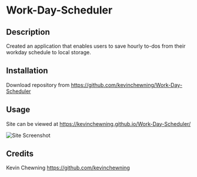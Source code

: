 # Work-Day-Scheduler

## Description

Created an application that enables users to save hourly to-dos from their workday schedule to local storage.

## Installation

Download repository from https://github.com/kevinchewning/Work-Day-Scheduler

## Usage

Site can be viewed at https://kevinchewning.github.io/Work-Day-Scheduler/

![Site Screenshot](./Assets/wsd-screenshot.PNG)

## Credits

Kevin Chewning https://github.com/kevinchewning
